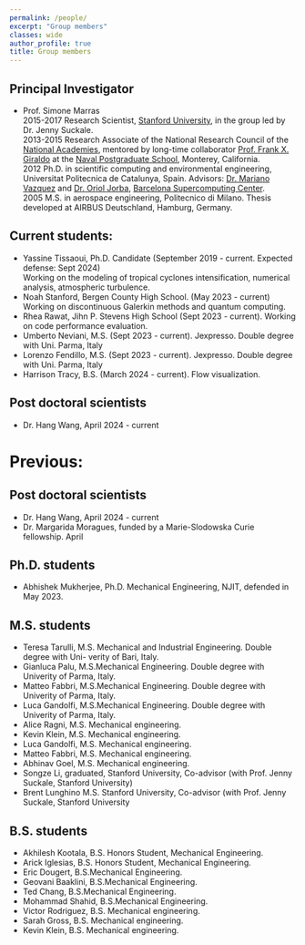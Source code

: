 ```yaml
---
permalink: /people/
excerpt: "Group members"
classes: wide
author_profile: true
title: Group members
---
```

## Principal Investigator
- Prof. Simone Marras\
2015-2017 Research Scientist, [Stanford University](https://www.stanford.edu), in the group led by Dr. Jenny Suckale.\
2013-2015 Research Associate of the National Research Council of the [National Academies](https://www.nationalacademies.org/), mentored by long-time collaborator [Prof. Frank X. Giraldo](https://frankgiraldo.wixsite.com/mysite/) at the [Naval Postgraduate School](https://www.nps.edu), Monterey, California.\
2012 Ph.D. in scientific computing and environmental engineering, Universitat Politecnica de Catalunya, Spain. Advisors: [Dr. Mariano Vazquez](https://scholar.google.com.ar/citations?user=fCg0DeMAAAAJ&hl=en) and [Dr. Oriol Jorba](https://scholar.google.es/citations?user=kbSmdl0AAAAJ&hl=en), [Barcelona Supercomputing Center](https://www.bsc.es).\
2005 M.S. in aerospace engineering, Politecnico di Milano. Thesis developed at AIRBUS Deutschland, Hamburg, Germany.


## Current students:
- Yassine Tissaoui, Ph.D. Candidate (September 2019 - current. Expected defense: Sept 2024)\
  Working on the modeling of tropical cyclones intensification, numerical analysis, atmospheric turbulence.
- Noah Stanford, Bergen County High School.  (May 2023 - current)\
  Working on discontinuous Galerkin methods and quantum computing.
- Rhea Rawat, Jihn P. Stevens High School (Sept 2023 - current). Working on code performance evaluation.
- Umberto Neviani, M.S. (Sept 2023 - current). Jexpresso. Double degree with Uni. Parma, Italy
- Lorenzo Fendillo, M.S. (Sept 2023 - current). Jexpresso. Double degree with Uni. Parma, Italy
- Harrison Tracy, B.S. (March 2024 - current). Flow visualization. 

## Post doctoral scientists
- Dr. Hang Wang, April 2024 - current


# Previous:
## Post doctoral scientists
- Dr. Hang Wang, April 2024 - current
- Dr. Margarida Moragues, funded by a Marie-Slodowska Curie fellowship. April

## Ph.D. students
- Abhishek Mukherjee, Ph.D. Mechanical Engineering, NJIT, defended in May 2023.

## M.S. students
- Teresa Tarulli, M.S. Mechanical and Industrial Engineering. Double degree with Uni-
verity of Bari, Italy.
- Gianluca Palu,  M.S.Mechanical Engineering. Double degree with Univerity of Parma,
Italy.
- Matteo Fabbri,  M.S.Mechanical Engineering. Double degree with Univerity of Parma,
Italy.
- Luca Gandolfi,  M.S.Mechanical Engineering. Double degree with Univerity of Parma,
Italy.
- Alice Ragni,  M.S. Mechanical engineering.
- Kevin Klein, M.S. Mechanical engineering.
- Luca Gandolfi, M.S. Mechanical engineering.
- Matteo Fabbri, M.S. Mechanical engineering.
- Abhinav Goel, M.S. Mechanical engineering.
- Songze Li, graduated, Stanford University, Co-advisor (with Prof.
Jenny Suckale, Stanford University)
- Brent Lunghino M.S. Stanford University, Co-advisor (with
Prof. Jenny Suckale, Stanford University

## B.S. students
- Akhilesh Kootala, B.S. Honors Student, Mechanical Engineering.
- Arick Iglesias, B.S. Honors Student, Mechanical Engineering.
- Eric Dougert, B.S.Mechanical Engineering.
- Geovani Baaklini, B.S.Mechanical Engineering.
- Ted Chang, B.S.Mechanical Engineering.
- Mohammad Shahid, B.S.Mechanical Engineering.
- Victor Rodriguez, B.S. Mechanical engineering.
- Sarah Gross, B.S. Mechanical engineering.
- Kevin Klein, B.S. Mechanical engineering.
